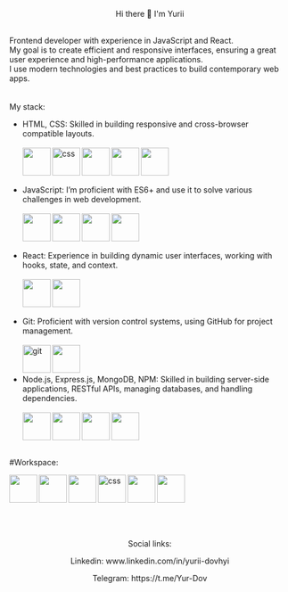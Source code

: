 <p align="center">Hi there 👋 I'm Yurii</p>
</br>
Frontend developer with experience in JavaScript and React.</br>
My goal is to create efficient and responsive interfaces, ensuring a great user experience and high-performance applications.</br>
I use modern technologies and best practices to build contemporary web apps.
</br>
</br>
</br>
My stack:
<ul>
  <li>HTML, CSS: Skilled in building responsive and cross-browser compatible layouts.
  </br>
  </br>
    <div>
      <img src="https://cdn.jsdelivr.net/gh/devicons/devicon@latest/icons/html5/html5-original-wordmark.svg" align="left" width="50" height="50"/>
      <img src="https://cdn.jsdelivr.net/gh/devicons/devicon@latest/icons/css3/css3-original.svg" alt="css" align="left" width="50" height="50"/>
      <img src="https://cdn.jsdelivr.net/gh/devicons/devicon@latest/icons/sass/sass-original.svg" width="50" align="left" height="50"/>
      <img src="https://cdn.jsdelivr.net/gh/devicons/devicon@latest/icons/less/less-plain-wordmark.svg" align="left" width="50" height="50"/>
      <img src="https://cdn.jsdelivr.net/gh/devicons/devicon@latest/icons/handlebars/handlebars-original-wordmark.svg"  width="50" height="50"/>
    </div>
  </br>
  </li>
  
  <li>JavaScript: I’m proficient with ES6+ and use it to solve various challenges in web development.
  </br>
  </br>
    <div>
      <img src="https://cdn.jsdelivr.net/gh/devicons/devicon@latest/icons/javascript/javascript-original.svg"align="left" width="50" height="50"/>
      <img src="https://cdn.jsdelivr.net/gh/devicons/devicon@latest/icons/typescript/typescript-original.svg"align="left" width="50" height="50"/>
      <img src="https://cdn.jsdelivr.net/gh/devicons/devicon@latest/icons/json/json-original.svg" width="50" height="50"/>
      <img src="https://cdn.jsdelivr.net/gh/devicons/devicon@latest/icons/xml/xml-original.svg"align="left" width="50" height="50"/>
    </div>
    </br>
  </li>
  
  <li>React: Experience in building dynamic user interfaces, working with hooks, state, and context.
  </br>
  </br>
    <div>
      <img src="https://cdn.jsdelivr.net/gh/devicons/devicon@latest/icons/react/react-original.svg" align="left" width="50" height="50"/>  
      <img src="https://cdn.jsdelivr.net/gh/devicons/devicon@latest/icons/redux/redux-original.svg" width="50" height="50"/>
    </div>
    </br>
  </li>
  
  <li>Git: Proficient with version control systems, using GitHub for project management.
  </br>
  </br>
    <img src="https://cdn.jsdelivr.net/gh/devicons/devicon@latest/icons/github/github-original-wordmark.svg" width="50" height="50"/>
    <img src="https://cdn.jsdelivr.net/gh/devicons/devicon@latest/icons/git/git-original-wordmark.svg" align="left" alt="git" width="50" height="50"/>
  </br>
  </li>
  <li>Node.js, Express.js, MongoDB, NPM: Skilled in building server-side applications, RESTful APIs, managing databases, and handling dependencies.
    </br>
    </br>
      <div>
        <img src="https://cdn.jsdelivr.net/gh/devicons/devicon@latest/icons/nodejs/nodejs-original-wordmark.svg" align="left" width="50" height="50"/>
        <img src="https://cdn.jsdelivr.net/gh/devicons/devicon@latest/icons/express/express-original-wordmark.svg" align="left" width="50" height="50"/>
        <img src="https://cdn.jsdelivr.net/gh/devicons/devicon@latest/icons/mongodb/mongodb-original-wordmark.svg"  width="50" height="50"/>
        <img src="https://cdn.jsdelivr.net/gh/devicons/devicon@latest/icons/npm/npm-original-wordmark.svg" align="left" width="50" height="50"/>
      </div>
    </br>
  </li>
</ul>


#Workspace:
  
<div>
  <img src="https://cdn.jsdelivr.net/gh/devicons/devicon@latest/icons/babel/babel-original.svg" align="left" width="50" height="50"/>
  <img src="https://cdn.jsdelivr.net/gh/devicons/devicon@latest/icons/webpack/webpack-original.svg" align="left" width="50" height="50"/>
</div>

<div>  
  <img src="https://cdn.jsdelivr.net/gh/devicons/devicon@latest/icons/vscode/vscode-original.svg" align="left" width="50" height="50"/>
  <img src="https://cdn.jsdelivr.net/gh/devicons/devicon@latest/icons/figma/figma-original.svg" align="left" alt="css" width="50" height="50"/>
  <img src="https://cdn.jsdelivr.net/gh/devicons/devicon@latest/icons/slack/slack-original.svg" align="left" width="50" height="50" />
  <img src="https://cdn.jsdelivr.net/gh/devicons/devicon@latest/icons/trello/trello-original.svg" width="50" height="50"/>
</div></br></br></br>


<p align="center"> Social links:</p>
<p align="center">Linkedin:   www.linkedin.com/in/yurii-dovhyi</p>
<p align="center">Telegram: https://t.me/Yur-Dov</p>
<!--
<div>
  <img src="https://cdn.jsdelivr.net/gh/devicons/devicon@latest/icons/nextjs/nextjs-original-wordmark.svg" align="left" width="50" height="50"/>
  <img src="https://cdn.jsdelivr.net/gh/devicons/devicon@latest/icons/vuejs/vuejs-original-wordmark.svg" align="left" width="50" height="50"/>
  <img src="https://cdn.jsdelivr.net/gh/devicons/devicon@latest/icons/angularjs/angularjs-original.svg" width="50" height="50"/>
</div>
**yur-dov/yur-dov** is a ✨ _special_ ✨ repository because its `README.md` (this file) appears on your GitHub profile.

Here are some ideas to get you started:

- 🔭 I’m currently working on ...
- 🌱 I’m currently learning ...
- 👯 I’m looking to collaborate on ...
- 🤔 I’m looking for help with  ...
- 💬 Ask me about ...
- 📫 How to reach me: ...
- 😄 Pronouns: ...
- ⚡ Fun fact: ...
-->
